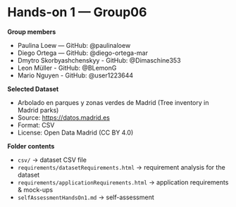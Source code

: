 # Hands-on 1 — Group06

**Group members**
- Paulina Loew — GitHub: @paulinaloew
- Diego Ortega — GitHub: @diego-ortega-mar
- Dmytro Skorbyashchenskyy - GitHub: @Dimaschine353
- Leon Müller - GitHub: @BLemonG
- Mario Nguyen - GitHub: @user1223644

**Selected Dataset**
- Arbolado en parques y zonas verdes de Madrid (Tree inventory in Madrid parks)
- Source: https://datos.madrid.es
- Format: CSV
- License: Open Data Madrid (CC BY 4.0)

**Folder contents**
- `csv/` → dataset CSV file
- `requirements/datasetRequirements.html` → requirement analysis for the dataset
- `requirements/applicationRequirements.html` → application requirements & mock-ups
- `selfAssessmentHandsOn1.md` → self-assessment

